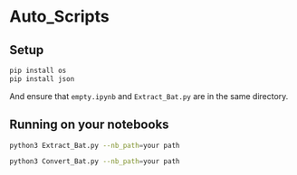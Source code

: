 # Auto_Scripts

## Setup

```bash
pip install os
pip install json
```
And ensure that `empty.ipynb` and `Extract_Bat.py`  are in the same directory. 


## Running on your notebooks

```bash
python3 Extract_Bat.py --nb_path=your path
```

```bash
python3 Convert_Bat.py --nb_path=your path
```

